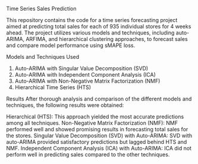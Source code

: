 Time Series Sales Prediction

This repository contains the code for a time series forecasting project aimed at predicting total sales for each of 935 individual stores for 4 weeks ahead. The project utilizes various models and techniques, including auto-ARIMA, ARFIMA, and hierarchical clustering approaches, to forecast sales and compare model performance using sMAPE loss.

Models and Techniques Used
1. Auto-ARIMA with Singular Value Decomposition (SVD)
2. Auto-ARIMA with Independent Component Analysis (ICA)
3. Auto-ARIMA with Non-Negative Matrix Factorization (NMF)
4. Hierarchical Time Series (HTS)

Results
After thorough analysis and comparison of the different models and techniques, the following results were obtained:

Hierarchical (HTS): This approach yielded the most accurate predictions among all techniques.
Non-Negative Matrix Factorization (NMF): NMF performed well and showed promising results in forecasting total sales for the stores.
Singular Value Decomposition (SVD) with Auto-ARIMA: SVD with auto-ARIMA provided satisfactory predictions but lagged behind HTS and NMF.
Independent Component Analysis (ICA) with Auto-ARIMA: ICA did not perform well in predicting sales compared to the other techniques.






